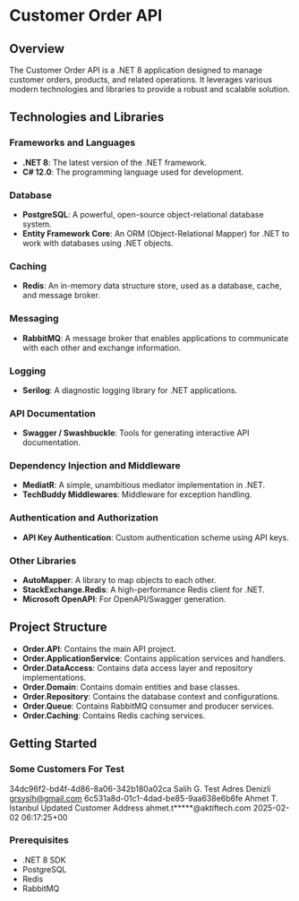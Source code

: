 # Customer Order API

## Overview
The Customer Order API is a .NET 8 application designed to manage customer orders, products, and related operations. It leverages various modern technologies and libraries to provide a robust and scalable solution.

## Technologies and Libraries

### Frameworks and Languages
- **.NET 8**: The latest version of the .NET framework.
- **C# 12.0**: The programming language used for development.

### Database
- **PostgreSQL**: A powerful, open-source object-relational database system.
- **Entity Framework Core**: An ORM (Object-Relational Mapper) for .NET to work with databases using .NET objects.

### Caching
- **Redis**: An in-memory data structure store, used as a database, cache, and message broker.

### Messaging
- **RabbitMQ**: A message broker that enables applications to communicate with each other and exchange information.

### Logging
- **Serilog**: A diagnostic logging library for .NET applications.

### API Documentation
- **Swagger / Swashbuckle**: Tools for generating interactive API documentation.

### Dependency Injection and Middleware
- **MediatR**: A simple, unambitious mediator implementation in .NET.
- **TechBuddy Middlewares**: Middleware for exception handling.

### Authentication and Authorization
- **API Key Authentication**: Custom authentication scheme using API keys.

### Other Libraries
- **AutoMapper**: A library to map objects to each other.
- **StackExchange.Redis**: A high-performance Redis client for .NET.
- **Microsoft OpenAPI**: For OpenAPI/Swagger generation.

## Project Structure
- **Order.API**: Contains the main API project.
- **Order.ApplicationService**: Contains application services and handlers.
- **Order.DataAccess**: Contains data access layer and repository implementations.
- **Order.Domain**: Contains domain entities and base classes.
- **Order.Repository**: Contains the database context and configurations.
- **Order.Queue**: Contains RabbitMQ consumer and producer services.
- **Order.Caching**: Contains Redis caching services.

## Getting Started
### Some Customers For Test
34dc96f2-bd4f-4d86-8a06-342b180a02ca	Salih G.	Test Adres Denizli	grsyslh@gmail.com
6c531a8d-01c1-4dad-be85-9aa638e6b6fe	Ahmet T.	Istanbul Updated Customer Address	ahmet.t*****@aktiftech.com	2025-02-02 06:17:25+00	

### Prerequisites
- .NET 8 SDK
- PostgreSQL
- Redis
- RabbitMQ
    
